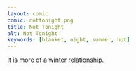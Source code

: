 ```yaml
---
layout: comic
comic: nottonight.png
title: Not Tonight
alt: Not Tonight
keywords: [blanket, night, summer, hot]
---
```


It is more of a winter relationship.
